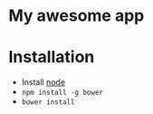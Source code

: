 # My awesome app

# Installation

- Install [node](http://nodejs.org)
- `npm install -g bower`
- `bower install`

